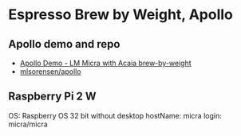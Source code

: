 # Espresso Brew by Weight, Apollo

## Apollo demo and repo
- [Apollo Demo - LM Micra with Acaia brew-by-weight](https://www.youtube.com/watch?v=dpG0uMFjhqw)
- [mlsorensen/apollo](https://github.com/mlsorensen/apollo)

## Raspberry Pi 2 W
OS: Raspberry OS 32 bit without desktop
hostName: micra
login: micra/micra
